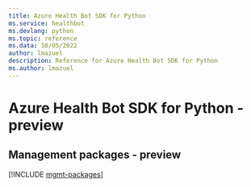 ```yaml
---
title: Azure Health Bot SDK for Python
ms.service: healthbot
ms.devlang: python
ms.topic: reference
ms.data: 10/05/2022
author: lmazuel
description: Reference for Azure Health Bot SDK for Python
ms.author: lmazuel
---
```

# Azure Health Bot SDK for Python - preview

## Management packages - preview
[!INCLUDE [mgmt-packages](health-bot-mgmt-index.md)]